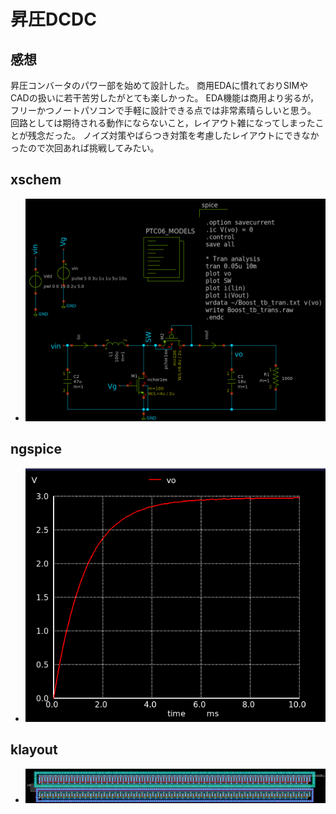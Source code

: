 # 昇圧DCDC
## 感想
昇圧コンバータのパワー部を始めて設計した。
商用EDAに慣れておりSIMやCADの扱いに若干苦労したがとても楽しかった。
EDA機能は商用より劣るが，フリーかつノートパソコンで手軽に設計できる点では非常素晴らしいと思う。
回路としては期待される動作にならないこと，レイアウト雑になってしまったことが残念だった。
ノイズ対策やばらつき対策を考慮したレイアウトにできなかったので次回あれば挑戦してみたい。

## xschem
- ![Boost_xschem](images/Boost_xschem.png)

## ngspice
- ![Boost_ngspice](images/Boost_ngspice.png)

## klayout
- ![Boost_klayout](images/Boost_klayout.png)
